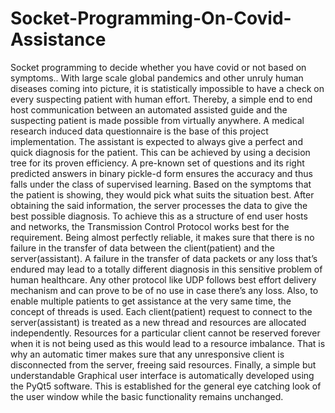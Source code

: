# Socket-Programming-On-Covid-Assistance
Socket programming to decide whether you have covid or not based on symptoms..
With large scale global pandemics and other unruly human diseases coming into picture, it is
statistically impossible to have a check on every suspecting patient with human effort. 
Thereby, a simple end to end host communication between an automated assisted guide 
and the suspecting patient is made possible from virtually anywhere. 
A medical research induced data questionnaire is the base of this project implementation.
The assistant is expected to always give a perfect and quick diagnosis for the patient.
This can be achieved by using a decision tree for its proven efficiency. A pre-known set of 
questions and its right predicted answers in binary pickle-d form ensures the accuracy and 
thus falls under the class of supervised learning. Based on the symptoms that the patient is 
showing, they would pick what suits the situation best. After obtaining the said information, 
the server processes the data to give the best possible diagnosis.
To achieve this as a structure of end user hosts and networks, the Transmission Control 
Protocol works best for the requirement. Being almost perfectly reliable, it makes sure that 
there is no failure in the transfer of data between the client(patient) and the 
server(assistant). A failure in the transfer of data packets or any loss that’s endured may 
lead to a totally different diagnosis in this sensitive problem of human healthcare.
Any other protocol like UDP follows best effort delivery mechanism and can prove to be of 
no use in case there’s any loss.
Also, to enable multiple patients to get assistance at the very same time, the concept of 
threads is used. Each client(patient) request to connect to the server(assistant) is treated as 
a new thread and resources are allocated independently. Resources for a particular client 
cannot be reserved forever when it is not being used as this would lead to a resource 
imbalance. That is why an automatic timer makes sure that any unresponsive client is 
disconnected from the server, freeing said resources.
Finally, a simple but understandable Graphical user interface is automatically developed
using the PyQt5 software. This is established for the general eye catching look of the user 
window while the basic functionality remains unchanged.
